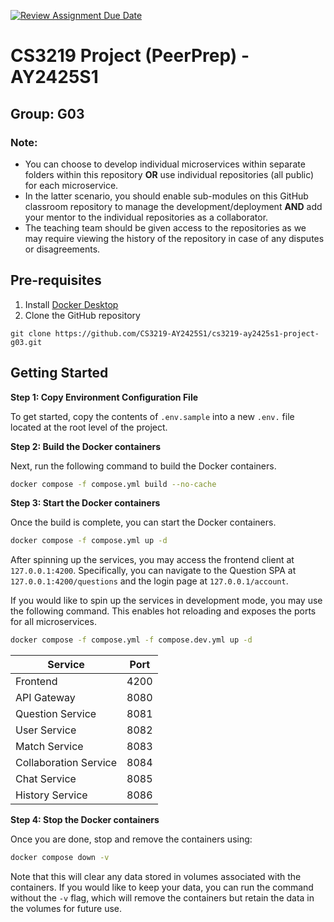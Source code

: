 [![Review Assignment Due Date](https://classroom.github.com/assets/deadline-readme-button-22041afd0340ce965d47ae6ef1cefeee28c7c493a6346c4f15d667ab976d596c.svg)](https://classroom.github.com/a/bzPrOe11)
# CS3219 Project (PeerPrep) - AY2425S1
## Group: G03

### Note: 
- You can choose to develop individual microservices within separate folders within this repository **OR** use individual repositories (all public) for each microservice. 
- In the latter scenario, you should enable sub-modules on this GitHub classroom repository to manage the development/deployment **AND** add your mentor to the individual repositories as a collaborator. 
- The teaching team should be given access to the repositories as we may require viewing the history of the repository in case of any disputes or disagreements.

## Pre-requisites

1. Install [Docker Desktop](https://www.docker.com/products/docker-desktop/)
2. Clone the GitHub repository
```
git clone https://github.com/CS3219-AY2425S1/cs3219-ay2425s1-project-g03.git
```

## Getting Started

**Step 1: Copy Environment Configuration File**

To get started, copy the contents of `.env.sample` into a new `.env.` file located at the root level of the project. 

**Step 2: Build the Docker containers**

Next, run the following command to build the Docker containers.

```bash
docker compose -f compose.yml build --no-cache
```

**Step 3: Start the Docker containers**

Once the build is complete, you can start the Docker containers.

```bash
docker compose -f compose.yml up -d
```

After spinning up the services, you may access the frontend client at `127.0.0.1:4200`. Specifically, you can navigate to the Question SPA at `127.0.0.1:4200/questions` and the login page at `127.0.0.1/account`.

If you would like to spin up the services in development mode, you may use the following command. This enables hot reloading and exposes the ports for all microservices.

```bash
docker compose -f compose.yml -f compose.dev.yml up -d
```

| Service               | Port |
|-----------------------|------|
| Frontend              | 4200 |
| API Gateway           | 8080 |
| Question Service      | 8081 |
| User Service          | 8082 |
| Match Service         | 8083 |
| Collaboration Service | 8084 |
| Chat Service          | 8085 |
| History Service       | 8086 |


**Step 4: Stop the Docker containers**

Once you are done, stop and remove the containers using:

```bash
docker compose down -v
```

Note that this will clear any data stored in volumes associated with the containers. If you would like to keep your data, you can run the command without the `-v` flag, which will remove the containers but retain the data in the volumes for future use.